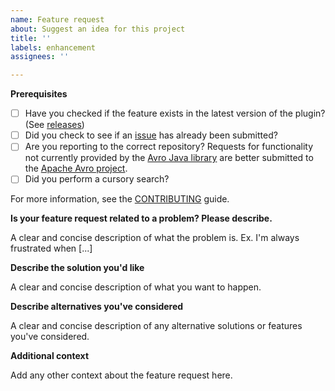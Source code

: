 ```yaml
---
name: Feature request
about: Suggest an idea for this project
title: ''
labels: enhancement
assignees: ''

---
```


**Prerequisites**

* [ ] Have you checked if the feature exists in the latest version of the plugin? (See [releases](https://github.com/davidmc24/gradle-avro-plugin/releases))
* [ ] Did you check to see if an [issue](https://github.com/davidmc24/gradle-avro-plugin/issues) has already been submitted?
* [ ] Are you reporting to the correct repository? Requests for functionality not currently provided by the [Avro Java library](https://avro.apache.org/docs/current/gettingstartedjava.html) are better submitted to the [Apache Avro project](https://avro.apache.org/issue_tracking.html).
* [ ] Did you perform a cursory search?

For more information, see the [CONTRIBUTING](https://github.com/davidmc24/gradle-avro-plugin/blob/master/CONTRIBUTING.md) guide.

**Is your feature request related to a problem? Please describe.**

A clear and concise description of what the problem is. Ex. I'm always frustrated when [...]

**Describe the solution you'd like**

A clear and concise description of what you want to happen.

**Describe alternatives you've considered**

A clear and concise description of any alternative solutions or features you've considered.

**Additional context**

Add any other context about the feature request here.
